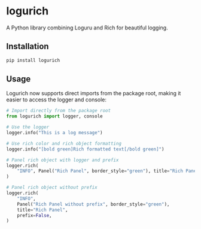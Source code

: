 # logurich

A Python library combining Loguru and Rich for beautiful logging.

## Installation

```bash
pip install logurich
```

## Usage

Logurich now supports direct imports from the package root, making it easier to access the logger and console:

```python
# Import directly from the package root
from logurich import logger, console

# Use the logger
logger.info("This is a log message")

# Use rich color and rich object formatting
logger.info("[bold green]Rich formatted text[/bold green]")

# Panel rich object with logger and prefix
logger.rich(
    "INFO", Panel("Rich Panel", border_style="green"), title="Rich Panel Object"
)

# Panel rich object without prefix
logger.rich(
    "INFO",
    Panel("Rich Panel without prefix", border_style="green"),
    title="Rich Panel",
    prefix=False,
)
```
